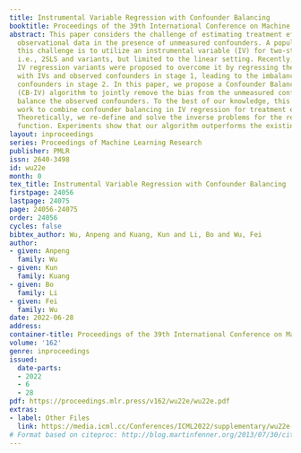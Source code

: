 ```yaml
---
title: Instrumental Variable Regression with Confounder Balancing
booktitle: Proceedings of the 39th International Conference on Machine Learning
abstract: This paper considers the challenge of estimating treatment effects from
  observational data in the presence of unmeasured confounders. A popular way to address
  this challenge is to utilize an instrumental variable (IV) for two-stage regression,
  i.e., 2SLS and variants, but limited to the linear setting. Recently, many nonlinear
  IV regression variants were proposed to overcome it by regressing the treatment
  with IVs and observed confounders in stage 1, leading to the imbalance of the observed
  confounders in stage 2. In this paper, we propose a Confounder Balanced IV Regression
  (CB-IV) algorithm to jointly remove the bias from the unmeasured confounders and
  balance the observed confounders. To the best of our knowledge, this is the first
  work to combine confounder balancing in IV regression for treatment effect estimation.
  Theoretically, we re-define and solve the inverse problems for the response-outcome
  function. Experiments show that our algorithm outperforms the existing approaches.
layout: inproceedings
series: Proceedings of Machine Learning Research
publisher: PMLR
issn: 2640-3498
id: wu22e
month: 0
tex_title: Instrumental Variable Regression with Confounder Balancing
firstpage: 24056
lastpage: 24075
page: 24056-24075
order: 24056
cycles: false
bibtex_author: Wu, Anpeng and Kuang, Kun and Li, Bo and Wu, Fei
author:
- given: Anpeng
  family: Wu
- given: Kun
  family: Kuang
- given: Bo
  family: Li
- given: Fei
  family: Wu
date: 2022-06-28
address:
container-title: Proceedings of the 39th International Conference on Machine Learning
volume: '162'
genre: inproceedings
issued:
  date-parts:
  - 2022
  - 6
  - 28
pdf: https://proceedings.mlr.press/v162/wu22e/wu22e.pdf
extras:
- label: Other Files
  link: https://media.icml.cc/Conferences/ICML2022/supplementary/wu22e-supp.zip
# Format based on citeproc: http://blog.martinfenner.org/2013/07/30/citeproc-yaml-for-bibliographies/
---
```

